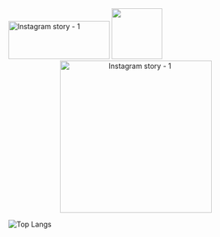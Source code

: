 
<img src="https://github.com/OvinduPathiraja/OvinduPathiraja/assets/128158494/3f60bdda-73a3-41a7-86a4-348f5ca7c9a8" alt="Instagram story - 1" width="200" height="75">

<img src="https://github.com/OvinduPathiraja/OvinduPathiraja/assets/128158494/01418658-6843-45ee-b0fc-9975e2d7d609" width="100" height="100">


<div align="center">

  
  <img src="https://github.com/OvinduPathiraja/OvinduPathiraja/assets/128158494/f8dcd833-acd2-432d-bf4c-64c25497932e" alt="Instagram story - 1" width="300" height="300">
</div>


![Top Langs](https://github-readme-stats.vercel.app/api/top-langs/?username=OvinduPathiraja&layout=compact)


<!---
OvinduPathiraja/OvinduPathiraja is a ✨ special ✨ repository because its `README.md` (this file) appears on your GitHub profile.
You can click the Preview link to take a look at your changes.
--->
